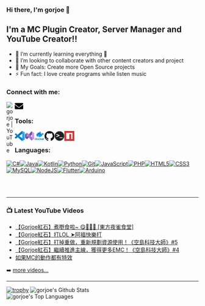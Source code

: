 ### Hi there, I'm gorjoe 👋 

## I'm a MC Plugin Creator, Server Manager and YouTube Creator!!

- 🌱 I’m currently learning everything 🤣
- 👯 I’m looking to collaborate with other content creators and project
- 🥅 My Goals: Create more Open Source projects
- ⚡ Fun fact: I love create programs while listen music

### Connect with me:

[<img align="left" alt="gorjoe | YouTube" width="22px" src="https://cdn.jsdelivr.net/npm/simple-icons@v3/icons/youtube.svg" />][youtube]
[<img align="left" alt="gorjoe | Twitter" width="22px" src="https://raw.githubusercontent.com/gorjoe/gorjoe/main/img/envelope-solid.svg" />][email]

<br />

### Tools:

<img align="left" alt="Visual Studio Code" width="26px" src="https://raw.githubusercontent.com/github/explore/80688e429a7d4ef2fca1e82350fe8e3517d3494d/topics/visual-studio-code/visual-studio-code.png" />
<img align="left" alt="Visual Studio" width="26px" src="https://raw.githubusercontent.com/github/explore/86c1bd6b4584404882313005cbd1c213cacb16d8/topics/visual-studio/visual-studio.png" />
<img align="left" alt="Docker" width="26px" src="https://raw.githubusercontent.com/github/explore/80688e429a7d4ef2fca1e82350fe8e3517d3494d/topics/docker/docker.png" />
<img align="left" alt="GitHub" width="26px" src="https://raw.githubusercontent.com/github/explore/78df643247d429f6cc873026c0622819ad797942/topics/github/github.png" />
<img align="left" alt="Terminal" width="26px" src="https://raw.githubusercontent.com/github/explore/80688e429a7d4ef2fca1e82350fe8e3517d3494d/topics/terminal/terminal.png" />
<img align="left" alt="NPM" width="26px" src="https://raw.githubusercontent.com/github/explore/80688e429a7d4ef2fca1e82350fe8e3517d3494d/topics/npm/npm.png" />

<br />

### Languages:

<p align="left">
<a href="https://docs.microsoft.com/en-us/dotnet/csharp/" target="_blank" rel="noreferrer"><img src="https://raw.githubusercontent.com/danielcranney/readme-generator/main/public/icons/skills/csharp-colored.svg" width="36" height="36" alt="C#" /></a><a href="https://www.oracle.com/java/" target="_blank" rel="noreferrer"><img src="https://raw.githubusercontent.com/danielcranney/readme-generator/main/public/icons/skills/java-colored.svg" width="36" height="36" alt="Java" /></a><a href="https://kotlinlang.org/" target="_blank" rel="noreferrer"><img src="https://raw.githubusercontent.com/danielcranney/readme-generator/main/public/icons/skills/kotlin-colored.svg" width="36" height="36" alt="Kotlin" /></a><a href="https://www.python.org/" target="_blank" rel="noreferrer"><img src="https://raw.githubusercontent.com/danielcranney/readme-generator/main/public/icons/skills/python-colored.svg" width="36" height="36" alt="Python" /></a><a href="https://git-scm.com/" target="_blank" rel="noreferrer"><img src="https://raw.githubusercontent.com/danielcranney/readme-generator/main/public/icons/skills/git-colored.svg" width="36" height="36" alt="Git" /></a><a href="https://developer.mozilla.org/en-US/docs/Web/JavaScript" target="_blank" rel="noreferrer"><img src="https://raw.githubusercontent.com/danielcranney/readme-generator/main/public/icons/skills/javascript-colored.svg" width="36" height="36" alt="JavaScript" /></a><a href="https://www.php.net/" target="_blank" rel="noreferrer"><img src="https://raw.githubusercontent.com/danielcranney/readme-generator/main/public/icons/skills/php-colored.svg" width="36" height="36" alt="PHP" /></a><a href="https://developer.mozilla.org/en-US/docs/Glossary/HTML5" target="_blank" rel="noreferrer"><img src="https://raw.githubusercontent.com/danielcranney/readme-generator/main/public/icons/skills/html5-colored.svg" width="36" height="36" alt="HTML5" /></a><a href="https://www.w3.org/TR/CSS/#css" target="_blank" rel="noreferrer"><img src="https://raw.githubusercontent.com/danielcranney/readme-generator/main/public/icons/skills/css3-colored.svg" width="36" height="36" alt="CSS3" /></a><a href="https://www.mysql.com/" target="_blank" rel="noreferrer"><img src="https://raw.githubusercontent.com/danielcranney/readme-generator/main/public/icons/skills/mysql-colored.svg" width="36" height="36" alt="MySQL" /></a><a href="https://nodejs.org/en/" target="_blank" rel="noreferrer"><img src="https://raw.githubusercontent.com/danielcranney/readme-generator/main/public/icons/skills/nodejs-colored.svg" width="36" height="36" alt="NodeJS" /></a><a href="https://flutter.dev/" target="_blank" rel="noreferrer"><img src="https://raw.githubusercontent.com/danielcranney/readme-generator/main/public/icons/skills/flutter-colored.svg" width="36" height="36" alt="Flutter" /></a><a href="https://store.arduino.cc/?gclid=Cj0KCQjw2eilBhCCARIsAG0Pf8uueBifykWcsSS4LPESeGQfxGVKJYnzV7bz471XfknQJy_1VINVWM8aAkLtEALw_wcB" target="_blank" rel="noreferrer"><img src="https://raw.githubusercontent.com/danielcranney/readme-generator/main/public/icons/skills/arduino-colored.svg" width="36" height="36" alt="Arduino" /></a>
</p>

<br />
<br />

---

### 📺 Latest YouTube Videos

<!-- YOUTUBE:START -->
- [【Gorjoe紅石】煮嘢食啦~ 😋🍜🍣🍴 [東方夜雀食堂]](https://www.youtube.com/watch?v=yHh0Z2lijYI)
- [【Gorjoe紅石】打LOL ➤阿福快樂打](https://www.youtube.com/watch?v=v3aBypEVG7g)
- [【Gorjoe紅石】打掉重做，重新規劃資源使用！《空島科技大師》#5](https://www.youtube.com/watch?v=R57sQRf9AfU)
- [【Gorjoe紅石】繼續推進主線，獲得更多EMC！《空島科技大師》#4](https://www.youtube.com/watch?v=Uh5byoby54M)
- [如果MC的動作都有特效](https://www.youtube.com/watch?v=8zJA9h1_Ln8)
<!-- YOUTUBE:END -->

➡️ [more videos...](https://www.youtube.com/channel/UCPcHMvp2QdPgNRbQrrtC6WA/videos)

---

[![trophy](https://github-profile-trophy.vercel.app/?username=gorjoe&theme=onedark)](https://github.com/ryo-ma/github-profile-trophy)
<img alt="gorjoe's Github Stats" src="https://github-readme-stats.vercel.app/api?username=gorjoe&show_icons=true&count_private=true&theme=react&hide_border=true&bg_color=0D1117" />
<br>
<img alt="gorjoe's Top Languages" src="https://github-readme-stats.vercel.app/api/top-langs/?username=gorjoe&langs_count=8&count_private=true&layout=compact&theme=react&hide_border=true&bg_color=0D1117" />
  
[youtube]: https://bit.ly/gorjoe
[email]: mailto:joeminecraft1234funs35@gmail.com

